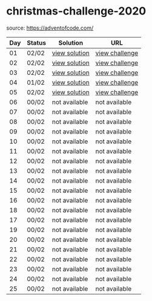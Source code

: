 # christmas-challenge-2020

source: https://adventofcode.com/

| Day | Status | Solution | URL |
|-----|--------|----------|-----|
|  01 |  02/02 | [view solution](day01/) | [view challenge](https://adventofcode.com/2020/day/1) |
|  02 |  02/02 | [view solution](day02/) | [view challenge](https://adventofcode.com/2020/day/2) |
|  03 |  02/02 | [view solution](day03/) | [view challenge](https://adventofcode.com/2020/day/3) |
|  04 |  01/02 | [view solution](day04/) | [view challenge](https://adventofcode.com/2020/day/4) |
|  05 |  02/02 | [view solution](day05/) | [view challenge](https://adventofcode.com/2020/day/4) |
|  06 |  00/02 | not available | not available |
|  07 |  00/02 | not available | not available |
|  08 |  00/02 | not available | not available |
|  09 |  00/02 | not available | not available |
|  10 |  00/02 | not available | not available |
|  11 |  00/02 | not available | not available |
|  12 |  00/02 | not available | not available |
|  13 |  00/02 | not available | not available |
|  14 |  00/02 | not available | not available |
|  15 |  00/02 | not available | not available |
|  16 |  00/02 | not available | not available |
|  18 |  00/02 | not available | not available |
|  17 |  00/02 | not available | not available |
|  19 |  00/02 | not available | not available |
|  20 |  00/02 | not available | not available |
|  21 |  00/02 | not available | not available |
|  22 |  00/02 | not available | not available |
|  23 |  00/02 | not available | not available |
|  24 |  00/02 | not available | not available |
|  25 |  00/02 | not available | not available |
